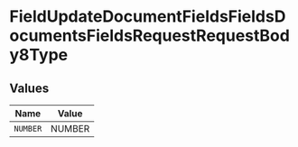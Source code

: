 # FieldUpdateDocumentFieldsFieldsDocumentsFieldsRequestRequestBody8Type


## Values

| Name     | Value    |
| -------- | -------- |
| `NUMBER` | NUMBER   |